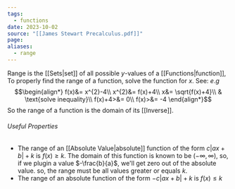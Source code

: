 ```yaml
---
tags:
  - functions
date: 2023-10-02
source: "[[James Stewart Precalculus.pdf]]"
page: 
aliases:
  - range
---
```

Range is the [[Sets|set]] of all possible $y$-values of a [[Functions|function]], To properly find the range of a function, solve the function for $x$. See:
$e.g$
$$\begin{align*}
f(x)&= x^{2}-4\\
x^{2}&= f(x)+4\\
x&= \sqrt{f(x)+4}\\
& \text{solve inequality}\\
f(x)+4>&= 0\\
f(x)>&= -4
\end{align*}$$
So the range of a function is the domain of its [[Inverse]].
###### Useful Properties
- The range of an [[Absolute Value|absolute]] function of the form $c|ax+b|+k$ is $f(x) \ge k$.
	The domain of this function is known to be $(-\infty, \infty)$, so, if we plugin a value $-\frac{b}{a}$, we'll get zero out of the absolute value. so, the range must be all values greater or equals $k$.
- The range of an absolute function of the form $-c|ax+b|+k$ is $f(x) \le k$ 	